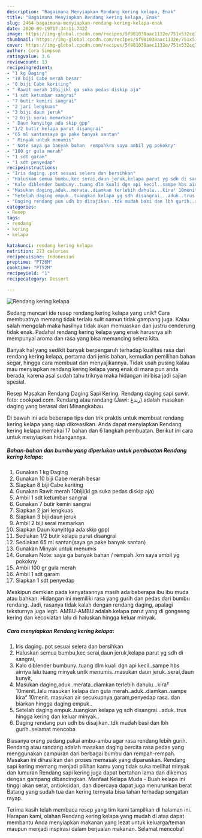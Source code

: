 ```yaml
---
description: "Bagaimana Menyiapkan Rendang kering kelapa, Enak"
title: "Bagaimana Menyiapkan Rendang kering kelapa, Enak"
slug: 2464-bagaimana-menyiapkan-rendang-kering-kelapa-enak
date: 2020-09-19T17:34:11.742Z
image: https://img-global.cpcdn.com/recipes/5f981038aac1132e/751x532cq70/rendang-kering-kelapa-foto-resep-utama.jpg
thumbnail: https://img-global.cpcdn.com/recipes/5f981038aac1132e/751x532cq70/rendang-kering-kelapa-foto-resep-utama.jpg
cover: https://img-global.cpcdn.com/recipes/5f981038aac1132e/751x532cq70/rendang-kering-kelapa-foto-resep-utama.jpg
author: Cora Simpson
ratingvalue: 3.6
reviewcount: 13
recipeingredient:
- "1 kg Daging"
- "10 biji Cabe merah besar"
- "8 biji Cabe keriting"
- " Rawit merah 10bijikl ga suka pedas diskip aja"
- "1 sdt ketumbar sangrai"
- "7 butir kemiri sangrai"
- "2 jari lengkuas"
- "3 biji daun jeruk"
- "2 biji serai memarkan"
- " Daun kunyitga ada skip gpp"
- "1/2 butir kelapa parut disangrai"
- "65 ml santansaya ga pake banyak santan"
- " Minyak untuk menumis"
- " Note saya ga banyak bahan  rempahkrn saya ambil yg pokokny"
- "100 gr gula merah"
- "1 sdt garam"
- "1 sdt penyedap"
recipeinstructions:
- "Iris daging..pot sesuai selera dan bersihkan"
- "Haluskan semua bumbu,kec serai,daun jeruk,kelapa parut yg sdh di sangrai,"
- "Kalo diblender bumbuny..tuang dlm kuali dgn api kecil..sampe hbs airnya lalu tuang minyak untk menumis..masukan daun jeruk..serai,daun kunyit,"
- "Masukan daging,aduk..merata..diamkan terlebih dahulu...kira² 10menit..lalu masukan kelapa dan gula merah..aduk..diamkan..sampe kira² 10menit..masukan air secukupnya,garam,penyedap rasa..dan biarkan hingga daging empuk.."
- "Setelah daging empuk..tuangkan kelapa yg sdh disangrai...aduk..trus hingga kering dan keluar minyak.."
- "Daging rendang pun udh bs disajikan..tdk mudah basi dan lbh gurih..selamat mencoba"
categories:
- Resep
tags:
- rendang
- kering
- kelapa

katakunci: rendang kering kelapa 
nutrition: 273 calories
recipecuisine: Indonesian
preptime: "PT26M"
cooktime: "PT52M"
recipeyield: "1"
recipecategory: Dessert

---
```



![Rendang kering kelapa](https://img-global.cpcdn.com/recipes/5f981038aac1132e/751x532cq70/rendang-kering-kelapa-foto-resep-utama.jpg)

Sedang mencari ide resep rendang kering kelapa yang unik? Cara membuatnya memang tidak terlalu sulit namun tidak gampang juga. Kalau salah mengolah maka hasilnya tidak akan memuaskan dan justru cenderung tidak enak. Padahal rendang kering kelapa yang enak harusnya sih mempunyai aroma dan rasa yang bisa memancing selera kita.

Banyak hal yang sedikit banyak berpengaruh terhadap kualitas rasa dari rendang kering kelapa, pertama dari jenis bahan, kemudian pemilihan bahan segar, hingga cara membuat dan menyajikannya. Tidak usah pusing kalau mau menyiapkan rendang kering kelapa yang enak di mana pun anda berada, karena asal sudah tahu triknya maka hidangan ini bisa jadi sajian spesial.

Resep Masakan Rendang Daging Sapi Kering. Rendang daging sapi suwir. foto: cookpad.com. Rendang atau randang (Jawi: رندڠ) adalah masakan daging yang berasal dari Minangkabau.


Di bawah ini ada beberapa tips dan trik praktis untuk membuat rendang kering kelapa yang siap dikreasikan. Anda dapat menyiapkan Rendang kering kelapa memakai 17 bahan dan 6 langkah pembuatan. Berikut ini cara untuk menyiapkan hidangannya.

<!--inarticleads1-->

##### Bahan-bahan dan bumbu yang diperlukan untuk pembuatan Rendang kering kelapa:

1. Gunakan 1 kg Daging
1. Gunakan 10 biji Cabe merah besar
1. Siapkan 8 biji Cabe keriting
1. Gunakan  Rawit merah 10biji(kl ga suka pedas diskip aja)
1. Ambil 1 sdt ketumbar sangrai
1. Gunakan 7 butir kemiri sangrai
1. Siapkan 2 jari lengkuas
1. Siapkan 3 biji daun jeruk
1. Ambil 2 biji serai memarkan
1. Siapkan  Daun kunyit(ga ada skip gpp)
1. Sediakan 1/2 butir kelapa parut disangrai
1. Sediakan 65 ml santan(saya ga pake banyak santan)
1. Gunakan  Minyak untuk menumis
1. Gunakan  Note: saya ga banyak bahan / rempah..krn saya ambil yg pokokny
1. Ambil 100 gr gula merah
1. Ambil 1 sdt garam
1. Siapkan 1 sdt penyedap


Meskipun demkian pada kenyataannya masih ada beberapa ibu ibu muda atau bahkan. Hidangan ini memiliki rasa yang gurih dan pedas dari bumbu rendang. Jadi, rasanya tidak kalah dengan rendang daging, apalagi teksturnya juga legit. AMBU-AMBU adalah kelapa parut yang di gongseng kering dan kecoklatan lalu di haluskan hingga keluar minyak. 

<!--inarticleads2-->

##### Cara menyiapkan Rendang kering kelapa:

1. Iris daging..pot sesuai selera dan bersihkan
1. Haluskan semua bumbu,kec serai,daun jeruk,kelapa parut yg sdh di sangrai,
1. Kalo diblender bumbuny..tuang dlm kuali dgn api kecil..sampe hbs airnya lalu tuang minyak untk menumis..masukan daun jeruk..serai,daun kunyit,
1. Masukan daging,aduk..merata..diamkan terlebih dahulu...kira² 10menit..lalu masukan kelapa dan gula merah..aduk..diamkan..sampe kira² 10menit..masukan air secukupnya,garam,penyedap rasa..dan biarkan hingga daging empuk..
1. Setelah daging empuk..tuangkan kelapa yg sdh disangrai...aduk..trus hingga kering dan keluar minyak..
1. Daging rendang pun udh bs disajikan..tdk mudah basi dan lbh gurih..selamat mencoba


Biasanya orang padang pakai ambu-ambu agar rasa rendang lebih gurih. Rendang atau randang adalah masakan daging bercita rasa pedas yang menggunakan campuran dari berbagai bumbu dan rempah-rempah. Masakan ini dihasilkan dari proses memasak yang dipanaskan. Rendang sapi kering memang menjadi pilihan kamu yang tidak suka melihat minyak dan lumuran Rendang sapi kering juga dapat bertahan lama dan dikemas dengan gampang dibandingkan. Manfaat Kelapa Muda - Buah kelapa ini tinggi akan serat, antioksidan, dan dipercaya dapat juga menurunkan berat Batang yang sudah tua dan kering ternyata bisa tahan terhadap sengatan rayap. 

Terima kasih telah membaca resep yang tim kami tampilkan di halaman ini. Harapan kami, olahan Rendang kering kelapa yang mudah di atas dapat membantu Anda menyiapkan makanan yang lezat untuk keluarga/teman maupun menjadi inspirasi dalam berjualan makanan. Selamat mencoba!
